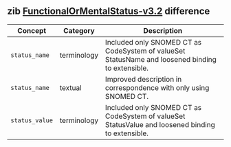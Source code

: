 ## zib [FunctionalOrMentalStatus-v3.2](https://zibs.nl/wiki/FunctionalOrMentalStatus-v3.2(2020EN)) difference

| Concept         | Category          | Description                             | 
|-----------------|-------------------|-----------------------------------------|
|`status_name` | terminology | Included only SNOMED CT as CodeSystem of valueSet StatusName and loosened binding to extensible.|
|`status_name` | textual | Improved description in correspondence with only using SNOMED CT. |
|`status_value` | terminology | Included only SNOMED CT as CodeSystem of valueSet StatusValue and loosened binding to extensible. |